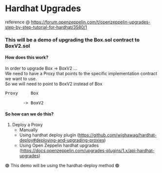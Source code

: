 # Hardhat Upgrades

reference @ https://forum.openzeppelin.com/t/openzeppelin-upgrades-step-by-step-tutorial-for-hardhat/3580/1

### This will be a demo of upgrading the Box.sol contract to BoxV2.sol

#### How does this work? <br>

In order to upgrade Box -> BoxV2 ... <br>
We need to have a Proxy that points to the specific implementation contract we want to use. <br>
So we will need to point to BoxV2 instead of Box <br>

<pre>
Proxy     Box <br>
       -> BoxV2
</pre>

#### So how can we do this?

1. Deploy a Proxy
   - Manually
   - Using hardhat deploy plugin (https://github.com/wighawag/hardhat-deploy#deploying-and-upgrading-proxies)
   - Using Open Zeppelin hardhat upgrades (https://docs.openzeppelin.com/upgrades-plugins/1.x/api-hardhat-upgrades)


🟢  This demo will be using the hardhat-deploy method 🟢